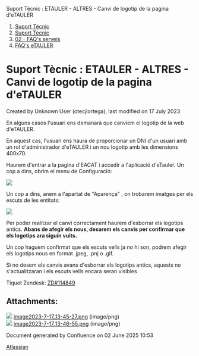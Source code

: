Suport Tècnic : ETAULER - ALTRES - Canvi de logotip de la pagina d'eTAULER  

1.  [Suport Tècnic](index.md)
2.  [Suport Tècnic](13893782.md)
3.  [02 - FAQ's serveis](26313393.md)
4.  [FAQ's eTAULER](28705565.md)

Suport Tècnic : ETAULER - ALTRES - Canvi de logotip de la pagina d'eTAULER
==========================================================================

Created by Unknown User (otecjlortega), last modified on 17 July 2023

En alguns casos l'usuari ens demanarà que canviem el logotip de la web d'eTAULER.

En aquest cas, l'usuari ens haura de proporcionar un DNI d'un usuari amb un rol d'administrador d'eTAULER i un nou logotip amb les dimensions 400x70.

Haurem d'entrar a la pagina d'EACAT i accedir a l'aplicació d'eTauler. Un cop a dins, obrim el menu de Configuració:

![](attachments/93356708/93356709.png)

Un cop a dins, anem a l'apartat de "Aparença" , on trobarem imatges per els escuts de les entitats:

![](attachments/93356708/93356710.png)

Per poder realitzar el canvi correctament haurem d'esborrar els logotips antics. **Abans de afegir els nous, desarem els canvis per confirmar que els logotips ara siguin vuits.**

Un cop haguem confirmat que els escuts vells ja no hi son, podrem afegir els logotips nous en format .jpeg, .pnj o .gif.

Si no desem els canvis avans d'esborrar els logotips antics, aquests no s'actualitzaran i els escuts vells encara seran visibles

  

Tiquet Zendesk: [ZD#114849](https://aoccat.zendesk.com/agent/tickets/114849)

Attachments:
------------

![](images/icons/bullet_blue.gif) [image2023-7-17\_13-45-27.png](attachments/93356708/93356709.png) (image/png)  
![](images/icons/bullet_blue.gif) [image2023-7-17\_13-46-55.png](attachments/93356708/93356710.png) (image/png)  

Document generated by Confluence on 02 June 2025 10:53

[Atlassian](http://www.atlassian.com/)